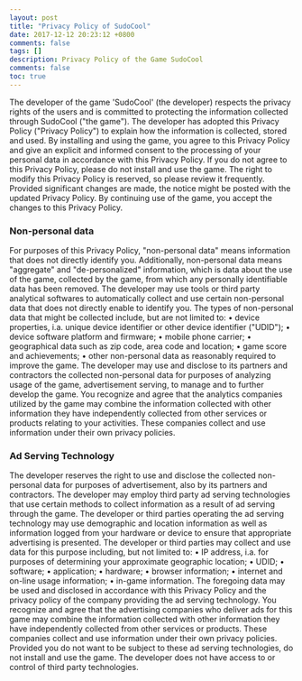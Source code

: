 ```yaml
---
layout: post
title: "Privacy Policy of SudoCool"
date: 2017-12-12 20:23:12 +0800
comments: false
tags: []
description: Privacy Policy of the Game SudoCool
comments: false
toc: true
---
```


The developer of the game 'SudoCool' (the developer) respects the privacy rights of the users and is committed to protecting the information collected through SudoCool ("the game"). The developer has adopted this Privacy Policy ("Privacy Policy") to explain how the information is collected, stored and used. By installing and using the game, you agree to this Privacy Policy and give an explicit and informed consent to the processing of your personal data in accordance with this Privacy Policy. If you do not agree to this Privacy Policy, please do not install and use the game. The right to modify this Privacy Policy is reserved, so please review it frequently. Provided significant changes are made, the notice might be posted with the updated Privacy Policy. By continuing use of the game, you accept the changes to this Privacy Policy.


### Non-personal data
For purposes of this Privacy Policy, "non-personal data" means information that does not directly identify you. Additionally, non-personal data means "aggregate" and "de-personalized" information, which is data about the use of the game, collected by the game, from which any personally identifiable data has been removed. The developer may use tools or third party analytical softwares to automatically collect and use certain non-personal data that does not directly enable to identify you. The types of non-personal data that might be collected include, but are not limited to:
	•	device properties, i.a. unique device identifier or other device identifier ("UDID");
	•	device software platform and firmware;
	•	mobile phone carrier;
	•	geographical data such as zip code, area code and location;
	•	game score and achievements;
	•	other non-personal data as reasonably required to improve the game.
The developer may use and disclose to its partners and contractors the collected non-personal data for purposes of analyzing usage of the game, advertisement serving, to manage and to further develop the game. You recognize and agree that the analytics companies utilized by the game may combine the information collected with other information they have independently collected from other services or products relating to your activities. These companies collect and use information under their own privacy policies.


### Ad Serving Technology
The developer reserves the right to use and disclose the collected non-personal data for purposes of advertisement, also by its partners and contractors. The developer may employ third party ad serving technologies that use certain methods to collect information as a result of ad serving through the game. The developer or third parties operating the ad serving technology may use demographic and location information as well as information logged from your hardware or device to ensure that appropriate advertising is presented. The developer or third parties may collect and use data for this purpose including, but not limited to:
	•	IP address, i.a. for purposes of determining your approximate geographic location;
	•	UDID;
	•	software;
	•	application;
	•	hardware;
	•	browser information;
	•	internet and on-line usage information;
	•	in-game information.
The foregoing data may be used and disclosed in accordance with this Privacy Policy and the privacy policy of the company providing the ad serving technology. You recognize and agree that the advertising companies who deliver ads for this game may combine the information collected with other information they have independently collected from other services or products. These companies collect and use information under their own privacy policies. Provided you do not want to be subject to these ad serving technologies, do not install and use the game. The developer does not have access to or control of third party technologies.

